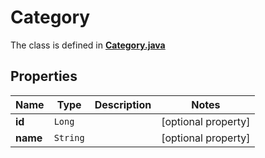 

# Category

The class is defined in **[Category.java](../../src/main/java/org/openapitools/model/Category.java)**

## Properties

Name | Type | Description | Notes
------------ | ------------- | ------------- | -------------
**id** | `Long` |  |  [optional property]
**name** | `String` |  |  [optional property]




